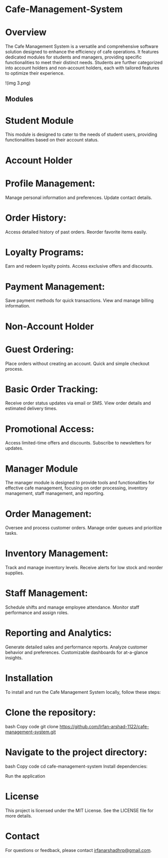 # Cafe-Management-System

# Overview
The Cafe Management System is a versatile and comprehensive software solution designed to enhance the efficiency of cafe operations. It features dedicated modules for students and managers, providing specific functionalities to meet their distinct needs. Students are further categorized into account holders and non-account holders, each with tailored features to optimize their experience.

!(img 3.png)

## Modules
# Student Module
This module is designed to cater to the needs of student users, providing functionalities based on their account status.

# Account Holder
# Profile Management:

Manage personal information and preferences.
Update contact details.
# Order History:

Access detailed history of past orders.
Reorder favorite items easily.
# Loyalty Programs:

Earn and redeem loyalty points.
Access exclusive offers and discounts.
# Payment Management:

Save payment methods for quick transactions.
View and manage billing information.
# Non-Account Holder
# Guest Ordering:

Place orders without creating an account.
Quick and simple checkout process.
# Basic Order Tracking:

Receive order status updates via email or SMS.
View order details and estimated delivery times.
# Promotional Access:

Access limited-time offers and discounts.
Subscribe to newsletters for updates.
# Manager Module
The manager module is designed to provide tools and functionalities for effective cafe management, focusing on order processing, inventory management, staff management, and reporting.

# Order Management:

Oversee and process customer orders.
Manage order queues and prioritize tasks.
# Inventory Management:

Track and manage inventory levels.
Receive alerts for low stock and reorder supplies.
# Staff Management:

Schedule shifts and manage employee attendance.
Monitor staff performance and assign roles.
# Reporting and Analytics:

Generate detailed sales and performance reports.
Analyze customer behavior and preferences.
Customizable dashboards for at-a-glance insights.
# Installation
To install and run the Cafe Management System locally, follow these steps:

# Clone the repository:
bash
Copy code
git clone https://github.com/Irfan-arshad-1122/cafe-management-system.git
# Navigate to the project directory:
bash
Copy code
cd cafe-management-system
Install dependencies:

Run the application

# License
This project is licensed under the MIT License. See the LICENSE file for more details.

# Contact
For questions or feedback, please contact irfanarshadhrp@gmail.com.

